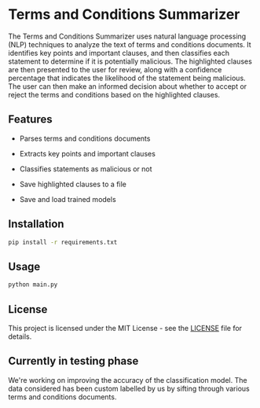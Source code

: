 ﻿# Terms and Conditions Summarizer

The Terms and Conditions Summarizer uses natural language processing (NLP) techniques to analyze the text of terms and conditions documents. It identifies key points and important clauses, and then classifies each statement to determine if it is potentially malicious.
The highlighted clauses are then presented to the user for review, along with a confidence percentage that indicates the likelihood of the statement being malicious. The user can then make an informed decision about whether to accept or reject the terms and conditions based on the highlighted clauses.

## Features
- Parses terms and conditions documents
- Extracts key points and important clauses
- Classifies statements as malicious or not

- Save highlighted clauses to a file
- Save and load trained models

## Installation
```bash
pip install -r requirements.txt
```

## Usage
```bash
python main.py
```

## License

This project is licensed under the MIT License - see the [LICENSE](LICENSE) file for details.

## Currently in testing phase
We're working on improving the accuracy of the classification model. The data considered has been custom labelled by us by sifting through various terms and conditions documents.